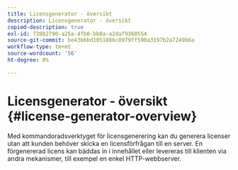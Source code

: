 ```yaml
---
title: Licensgenerator - översikt
description: Licensgenerator - översikt
copied-description: true
exl-id: 72882790-a25a-4fb0-bb8a-a2daf9360554
source-git-commit: be43bbbd1051886c8979ff590a3197b2a7249b6a
workflow-type: tm+mt
source-wordcount: '56'
ht-degree: 0%

---
```


# Licensgenerator - översikt {#license-generator-overview}

Med kommandoradsverktyget för licensgenerering kan du generera licenser utan att kunden behöver skicka en licensförfrågan till en server. En förgenererad licens kan bäddas in i innehållet eller levereras till klienten via andra mekanismer, till exempel en enkel HTTP-webbserver.
